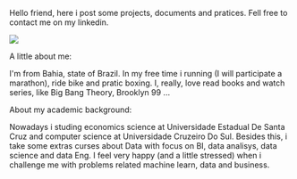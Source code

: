Hello friend, here i post some projects, documents and pratices. Fell free to contact me on my linkedin.

[<img src="https://img.shields.io/badge/LinkedIn-0077B5?style=for-the-badge&logo=linkedin&logoColor=white" />](https://www.linkedin.com/in/joaomouras/)

A little about me:

I'm from Bahia, state of Brazil. In my free time i running (I will participate a marathon), ride bike and pratic boxing.
I, really, love read books and watch series, like Big Bang Theory, Brooklyn 99 ...

About my academic background:

Nowadays i studing economics science at Universidade Estadual De Santa Cruz and computer science at Universidade Cruzeiro Do Sul. Besides this, i take some extras curses about Data with focus on BI, data analisys, data science and data Eng.
I feel very happy (and a little stressed) when i challenge me with problems related machine learn, data and business.
